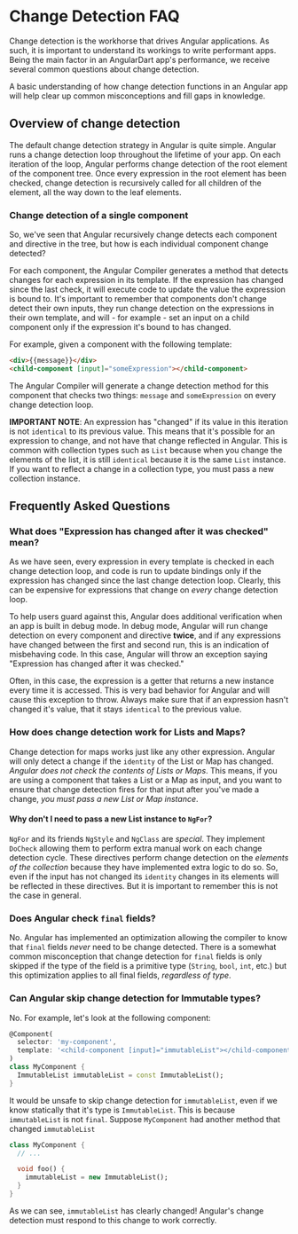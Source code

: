 # Change Detection FAQ


Change detection is the workhorse that drives Angular applications. As such, it
is important to understand its workings to write performant apps. Being the
main factor in an AngularDart app's performance, we receive several common
questions about change detection.

A basic understanding of how change detection functions in an Angular app
will help clear up common misconceptions and fill gaps in knowledge.

## Overview of change detection

The default change detection strategy in Angular is quite simple. Angular
runs a change detection loop throughout the lifetime of your app.
On each iteration of the loop, Angular performs change detection of the root
element of the component tree. Once every expression in the root element has
been checked, change detection is recursively called for all children of the
element, all the way down to the leaf elements.

### Change detection of a single component

So, we've seen that Angular recursively change detects each component and
directive in the tree, but how is each individual component change detected?

For each component, the Angular Compiler generates a method that detects
changes for each expression in its template. If the expression has changed
since the last check, it will execute code to update the value the expression
is bound to. It's important to remember that components don't change detect
their own inputs, they run change detection on the expressions in their own
template, and will - for example - set an input on a child component only if
the expression it's bound to has changed.

For example, given a component with the following template:

```html
<div>{{message}}</div>
<child-component [input]="someExpression"></child-component>
```

The Angular Compiler will generate a change detection method for this
component that checks two things: `message` and `someExpression` on every
change detection loop.

**IMPORTANT NOTE**: An expression has "changed" if its value in this iteration
is not `identical` to its previous value. This means that it's possible for an
expression to change, and not have that change reflected in Angular. This is
common with collection types such as `List` because when you change the
elements of the list, it is still `identical` because it is the same `List`
instance. If you want to reflect a change in a collection type, you must pass
a new collection instance.

## Frequently Asked Questions

### What does "Expression has changed after it was checked" mean?

As we have seen, every expression in every template is checked in each change
detection loop, and code is run to update bindings only if the expression has
changed since the last change detection loop. Clearly, this can be expensive
for expressions that change on _every_ change detection loop.

To help users guard against this, Angular does additional verification when
an app is built in debug mode. In debug mode, Angular will run change
detection on every component and directive **twice**, and if any expressions
have changed between the first and second run, this is an indication of
misbehaving code. In this case, Angular will throw an exception saying
"Expression has changed after it was checked."

Often, in this case, the expression is a getter that returns a new instance
every time it is accessed. This is very bad behavior for Angular and will
cause this exception to throw. Always make sure that if an expression hasn't
changed it's value, that it stays `identical` to the previous value.

### How does change detection work for Lists and Maps?

Change detection for maps works just like any other expression. Angular will
only detect a change if the `identity` of the List or Map has changed. _Angular
does not check the contents of Lists or Maps_. This means, if you are using a
component that takes a List or a Map as input, and you want to ensure that
change detection fires for that input after you've made a change, _you must
pass a new List or Map instance_.

#### Why don't I need to pass a new List instance to `NgFor`?

`NgFor` and its friends `NgStyle` and `NgClass` are _special_. They implement
`DoCheck` allowing them to perform extra manual work on each change detection
cycle. These directives perform change detection on the _elements of the
collection_ because they have implemented extra logic to do so. So, even if
the input has not changed its `identity` changes in its elements will be
reflected in these directives. But it is important to remember this is not
the case in general.

### Does Angular check `final` fields?

No. Angular has implemented an optimization allowing the compiler to know that
`final` fields _never_ need to be change detected. There is a somewhat common
misconception that change detection for `final` fields is only skipped if the
type of the field is a primitive type (`String`, `bool`, `int`, etc.) but this
optimization applies to all final fields, _regardless of type_.

### Can Angular skip change detection for Immutable types?

No. For example, let's look at the following component:

```dart
@Component(
  selector: 'my-component',
  template: '<child-component [input]="immutableList"></child-component>'
)
class MyComponent {
  ImmutableList immutableList = const ImmutableList();
}
```

It would be unsafe to skip change detection for `immutableList`, even if we
know statically that it's type is `ImmutableList`. This is because
`immutableList` is not `final`. Suppose `MyComponent` had another method
that changed `immutableList`

```dart
class MyComponent {
  // ...

  void foo() {
    immutableList = new ImmutableList();
  }
}
```

As we can see, `immutableList` has clearly changed! Angular's change detection
must respond to this change to work correctly.
